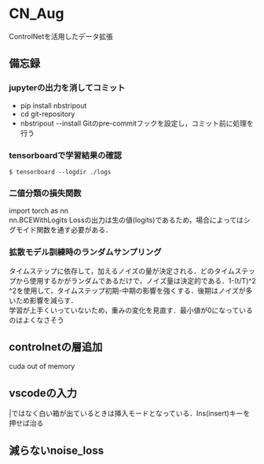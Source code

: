 # CN_Aug
ControlNetを活用したデータ拡張
## 備忘録
### jupyterの出力を消してコミット
- pip install nbstripout
- cd git-repository
- nbstripout --install
Gitのpre-commitフックを設定し，コミット前に処理を行う

### tensorboardで学習結果の確認
```
$ tensorboard --logdir ./logs
```

### 二値分類の損失関数
import torch as nn  
nn.BCEWithLogits Lossの出力は生の値(logits)であるため，場合によってはシグモイド関数を通す必要がある．

### 拡散モデル訓練時のランダムサンプリング
タイムステップに依存して，加えるノイズの量が決定される．どのタイムステップから使用するかがランダムであるだけで，ノイズ量は決定的である．1-(t/T)^2　^2を使用して，タイムステップ初期-中期の影響を強くする．後期はノイズが多いため影響を減らす．  
学習が上手くいっていないため，重みの変化を見直す．最小値が0になっているのはよくなさそう

## controlnetの層追加
cuda out of memory

## vscodeの入力
|ではなく白い箱が出ているときは挿入モードとなっている．Ins(insert)キーを押せば治る

## 減らないnoise_loss